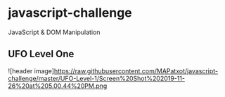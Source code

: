# javascript-challenge

JavaScript & DOM Manipulation

## UFO Level One
![header image]https://raw.githubusercontent.com/MAPatxot/javascript-challenge/master/UFO-Level-1/Screen%20Shot%202019-11-26%20at%205.00.44%20PM.png

